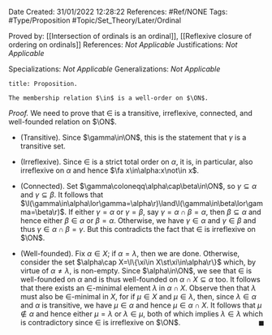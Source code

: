<div class="topSpace"></div>

Date Created: 31/01/2022 12:28:22
References: #Ref/NONE
Tags: #Type/Proposition #Topic/Set_Theory/Later/Ordinal

Proved by: [[Intersection of ordinals is an ordinal]], [[Reflexive closure of ordering on ordinals]]
References: <i>Not Applicable</i>
Justifications: <i>Not Applicable</i>

Specializations: <i>Not Applicable</i>
Generalizations: <i>Not Applicable</i>

``` ad-Proposition
title: Proposition.

The membership relation $\in$ is a well-order on $\ON$.

```

<i>Proof.</i> We need to prove that $\in$ is a transitive, irreflexive, connected, and well-founded relation on $\ON$.
* (Transitive). Since $\gamma\in\ON$, this is the statement that $\gamma$ is a transitive set.

* (Irreflexive). Since $\in$ is a strict total order on $\alpha$, it is, in particular, also irreflexive on $\alpha$ and hence $\fa x\in\alpha:x\not\in x$.
* (Connected). Set $\gamma\coloneqq\alpha\cap\beta\in\ON$, so $\gamma\subseteq\alpha$ and $\gamma\subseteq\beta$. It follows that $\l(\gamma\in\alpha\lor\gamma=\alpha\r)\land\l(\gamma\in\beta\lor\gamma=\beta\r)$. If either $\gamma=\alpha$ or $\gamma=\beta$, say $\gamma=\alpha\cap\beta=\alpha$, then $\beta\subseteq\alpha$ and hence either $\beta\in\alpha$ or $\beta=\alpha$. Otherwise, we have $\gamma\in\alpha$ and $\gamma\in\beta$ and thus $\gamma\in\alpha\cap\beta=\gamma$. But this contradicts the fact that $\in$ is irreflexive on $\ON$.
* (Well-founded). Fix $\alpha\in X$; if $\alpha=\lambda$, then we are done. Otherwise, consider the set $\alpha\cap X=\l\{\xi\in X\st\xi\in\alpha\r\}$ which, by virtue of $\alpha\neq\lambda$, is non-empty. Since $\alpha\in\ON$, we see that $\in$ is well-founded on $\alpha$ and is thus well-founded on $\alpha\cap X\subseteq\alpha$ too. It follows that there exists an $\in$-minimal element $\lambda$ in $\alpha\cap X$. Observe then that $\lambda$ must also be $\in$-minimal in $X$, for if $\mu\in X$ and $\mu\in\lambda$, then, since $\lambda\in\alpha$ and $\alpha$ is transitive, we have $\mu\in\alpha$ and hence $\mu\in\alpha\cap X$. It follows that $\mu\not\in\alpha$ and hence either $\mu=\lambda$ or $\lambda\in\mu$, both of which implies $\lambda\in\lambda$ which is contradictory since $\in$ is irreflexive on $\ON$.<span style="float:right;">$\blacksquare$</span>
